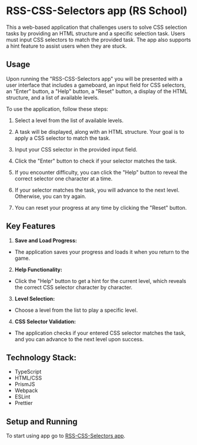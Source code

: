 
# RSS-CSS-Selectors app (RS School)

  This a web-based application that challenges users to solve CSS selection tasks by providing an HTML structure and a specific selection task. 
  Users must input CSS selectors to match the provided task. The app also supports a hint feature to assist users when they are stuck.

## Usage
  Upon running the "RSS-CSS-Selectors app" you will be presented with a user interface that includes a gameboard, an input field for CSS selectors, an "Enter" button, a "Help" button, a "Reset" button, a display of the HTML structure, and a list of available levels.

To use the application, follow these steps:

1. Select a level from the list of available levels.

2. A task will be displayed, along with an HTML structure. Your goal is to apply a CSS selector to match the task.

3. Input your CSS selector in the provided input field.

4. Click the "Enter" button to check if your selector matches the task.

5. If you encounter difficulty, you can click the "Help" button to reveal the correct selector one character at a time.

6. If your selector matches the task, you will advance to the next level. Otherwise, you can try again.

7. You can reset your progress at any time by clicking the "Reset" button.

## Key Features
1. **Save and Load Progress:**
- The application saves your progress and loads it when you return to the game.

2. **Help Functionality:**
- Click the "Help" button to get a hint for the current level, which reveals the correct CSS selector character by character.

3. **Level Selection:**
- Choose a level from the list to play a specific level.

4. **CSS Selector Validation:**
- The application checks if your entered CSS selector matches the task, and you can advance to the next level upon success.


## Technology Stack:
- TypeScript
- HTML/CSS
- PrismJS
- Webpack
- ESLint
- Prettier

## Setup and Running
  To start using app go to [RSS-CSS-Selectors app](https://rss-css-selectors.netlify.app/).